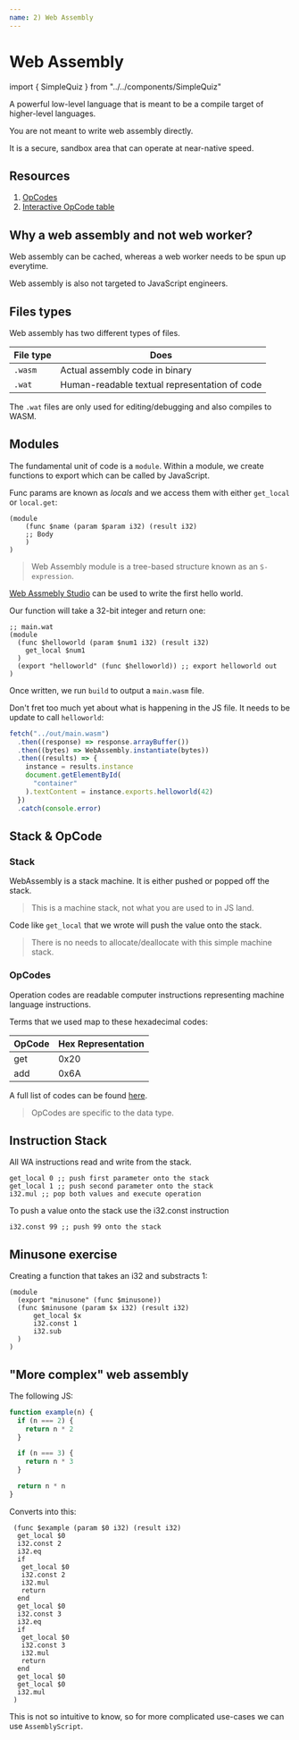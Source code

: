 ```yaml
---
name: 2) Web Assembly
---
```


# Web Assembly

import { SimpleQuiz } from "../../components/SimpleQuiz"

A powerful low-level language that is meant to be a compile target of higher-level languages.

You are not meant to write web assembly directly.

It is a secure, sandbox area that can operate at near-native speed.

## Resources

1. [OpCodes](https://young.github.io/intro-to-web-assembly/wasm/stack)
2. [Interactive OpCode table](https://pengowray.github.io/wasm-ops/)

## Why a web assembly and not web worker?

Web assembly can be cached, whereas a web worker needs to be spun up everytime.

Web assembly is also not targeted to JavaScript engineers.

## Files types

Web assembly has two different types of files.

| File type | Does                                          |
| --------- | --------------------------------------------- |
| `.wasm`   | Actual assembly code in binary                |
| `.wat`    | Human-readable textual representation of code |

The `.wat` files are only used for editing/debugging and also compiles to WASM.

## Modules

The fundamental unit of code is a `module`. Within a module, we create functions to export which can be called by JavaScript.

Func params are known as _locals_ and we access them with either `get_local` or `local.get`:

```wasm
(module
    (func $name (param $param i32) (result i32)
    ;; Body
    )
)
```

> Web Assembly module is a tree-based structure known as an `S-expression`.

[Web Assmebly Studio](https://webassembly.studio/) can be used to write the first hello world.

Our function will take a 32-bit integer and return one:

```wat
;; main.wat
(module
  (func $helloworld (param $num1 i32) (result i32)
    get_local $num1
  )
  (export "helloworld" (func $helloworld)) ;; export helloworld out
)
```

Once written, we run `build` to output a `main.wasm` file.

Don't fret too much yet about what is happening in the JS file. It needs to be update to call `helloworld`:

```js
fetch("../out/main.wasm")
  .then((response) => response.arrayBuffer())
  .then((bytes) => WebAssembly.instantiate(bytes))
  .then((results) => {
    instance = results.instance
    document.getElementById(
      "container"
    ).textContent = instance.exports.helloworld(42)
  })
  .catch(console.error)
```

## Stack & OpCode

### Stack

WebAssembly is a stack machine. It is either pushed or popped off the stack.

> This is a machine stack, not what you are used to in JS land.

Code like `get_local` that we wrote will push the value onto the stack.

> There is no needs to allocate/deallocate with this simple machine stack.

### OpCodes

Operation codes are readable computer instructions representing machine language instructions.

Terms that we used map to these hexadecimal codes:

| OpCode | Hex Representation |
| ------ | ------------------ |
| get    | 0x20               |
| add    | 0x6A               |

A full list of codes can be found [here](https://pengowray.github.io/wasm-ops/).

> OpCodes are specific to the data type.

## Instruction Stack

All WA instructions read and write from the stack.

```wat
get_local 0 ;; push first parameter onto the stack
get_local 1 ;; push second parameter onto the stack
i32.mul ;; pop both values and execute operation
```

To push a value onto the stack use the i32.const instruction

```wat
i32.const 99 ;; push 99 onto the stack
```

## Minusone exercise

Creating a function that takes an i32 and substracts 1:

```wat
(module
  (export "minusone" (func $minusone))
  (func $minusone (param $x i32) (result i32)
      get_local $x
      i32.const 1
      i32.sub
  )
)
```

## "More complex" web assembly

The following JS:

```js
function example(n) {
  if (n === 2) {
    return n * 2
  }

  if (n === 3) {
    return n * 3
  }

  return n * n
}
```

Converts into this:

```wat
 (func $example (param $0 i32) (result i32)
  get_local $0
  i32.const 2
  i32.eq
  if
   get_local $0
   i32.const 2
   i32.mul
   return
  end
  get_local $0
  i32.const 3
  i32.eq
  if
   get_local $0
   i32.const 3
   i32.mul
   return
  end
  get_local $0
  get_local $0
  i32.mul
 )
```

This is not so intuitive to know, so for more complicated use-cases we can use `AssemblyScript`.
